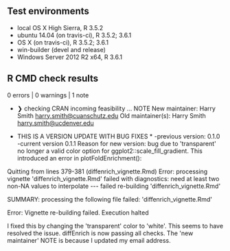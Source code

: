 ## Test environments
* local OS X High Sierra, R 3.5.2
* ubuntu 14.04 (on travis-ci), R 3.5.2; 3.6.1
* OS X (on travis-ci), R 3.5.2; 3.6.1
* win-builder (devel and release)
* Windows Server 2012 R2 x64, R 3.6.1

## R CMD check results

0 errors | 0 warnings | 1 note

* ❯ checking CRAN incoming feasibility ... NOTE
  New maintainer:
    Harry Smith <harry.smith@cuanschutz.edu>
  Old maintainer(s):
    Harry Smith <harry.smith@ucdenver.edu>
  
 * THIS IS A VERSION UPDATE WITH BUG FIXES *
 -previous version: 0.1.0
 -current version 0.1.1
 Reason for new version: bug due to 'transparent' no longer a valid color option for
 ggplot2::scale_fill_gradient. This introduced an error in plotFoldEnrichment():
 
 Quitting from lines 379-381 (diffenrich_vignette.Rmd)
    Error: processing vignette 'diffenrich_vignette.Rmd' failed with diagnostics:
    need at least two non-NA values to interpolate
    --- failed re-building 'diffenrich_vignette.Rmd'
    
  SUMMARY: processing the following file failed:
  'diffenrich_vignette.Rmd'
    
  Error: Vignette re-building failed.
  Execution halted
  
  I fixed this by changing the 'transparent' color to 'white'. This seems to have
  resolved the issue. diffEnrich is now passing all checks. The 'new maintainer'
  NOTE is because I updated my email address.
 
